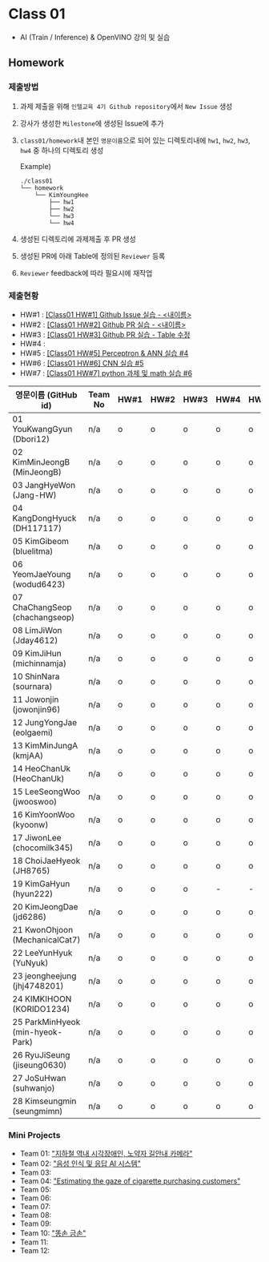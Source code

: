 # Class 01

* AI (Train / Inference) & OpenVINO 강의 및 실습

## Homework

### 제출방법

1. 과제 제출을 위해 `인텔교육 4기 Github repository`에서 `New Issue` 생성

2. 강사가 생성한 `Milestone`에 생성된 Issue에 추가 

3. `class01/homework`내 본인 `영문이름`으로 되어 있는 디렉토리내에 `hw1`, `hw2`, `hw3`, `hw4` 중 하나의 디렉토리 생성

    Example)
    ```
    ./class01
    └── homework
        └── KimYoungHee
            ├── hw1
            ├── hw2
            └── hw3
            └── hw4
    ```

4. 생성된 디렉토리에 과제제출 후 PR 생성

5. 생성된 PR에 아래 Table에 정의된 `Reviewer` 등록

6. `Reviewer` feedback에 따라 필요시에 재작업

### 제출현황

* HW#1 : [[Class01 HW#1] Github Issue 실습 - <내이름>](https://github.com/kccistc/intel-04/issues/1)
* HW#2 : [[Class01 HW#2] Github PR 실습 - <내이름>](https://github.com/kccistc/intel-04/issues/2)
* HW#3 : [[Class01 HW#3] Github PR 실습 - Table 수정](https://github.com/kccistc/intel-04/issues/3)
* HW#4 : 
* HW#5 : [[Class01 HW#5] Perceptron & ANN 실습 #4](https://github.com/kccistc/intel-04/issues/4)
* HW#6 : [[Class01 HW#6] CNN 실습 #5](https://github.com/kccistc/intel-04/issues/5)
* HW#7 : [[Class01 HW#7] python 과제 및 math 실습 #6](https://github.com/kccistc/intel-04/issues/6)

| 영문이름 (GitHub id)           | Team No | HW#1 | HW#2 | HW#3 | HW#4 | HW#5 | HW#6 | HW#7 | Reviewer |
|-------------------------------|---------|------|------|------|------|------|------|------|----------|
| 01 YouKwangGyun (Dbori12) | n/a | o | o | o | o | o | o | o | justinkimceo |
| 02 KimMinJeongB (MinJeongB) | n/a | o | o | o | o | o | o | o | justinkimceo |
| 03 JangHyeWon (Jang-HW) | n/a | o | o | o | o | o | o | o | justinkimceo |
| 04 KangDongHyuck (DH117117) | n/a | o | o | o | o | o | o | o | justinkimceo |
| 05 KimGibeom (bluelitma) | n/a | o | o | o | o | o | o | o | justinkimceo |
| 06 YeomJaeYoung (wodud6423) | n/a | o | o | o | o | o | o | o | justinkimceo |
| 07 ChaChangSeop (chachangseop) | n/a | o | o | o | o | o | o | o | justinkimceo |
| 08 LimJiWon (Jday4612) | n/a | o | o | o | o | o | o | o | justinkimceo |
| 09 KimJiHun (michinnamja) | n/a | o | o | o | o | o | o | o | justinkimceo |
| 10 ShinNara (sournara) | n/a | o | o | o | o | o | o | o | justinkimceo |
| 11 Jowonjin (jowonjin96) | n/a | o | o | o | o | o | o | - | justinkimceo |
| 12 JungYongJae (eolgaemi) | n/a | o | o | o | o | o | o | o | justinkimceo |
| 13 KimMinJungA (kmjAA) | n/a | o | o | o | o | o | o | o | justinkimceo |
| 14 HeoChanUk (HeoChanUk) | n/a | o | o | o | o | o | o | o | justinkimceo |
| 15 LeeSeongWoo (jwooswoo) | n/a | o | o | o | o | o | o | o | justinkimceo |
| 16 KimYoonWoo  (kyoonw) | n/a | o | o | o | o | o | o | o | justinkimceo |
| 17 JiwonLee (chocomilk345) | n/a | o | o | o | o | o | o | o | justinkimceo |
| 18 ChoiJaeHyeok (JH8765) | n/a | o | o | o | o | o | o | o | justinkimceo |
| 19 KimGaHyun (hyun222) | n/a | o | o | o | - | - | - | - | justinkimceo |
| 20 KimJeongDae (jd6286) | n/a | o | o | o | o | o | o | o | justinkimceo |
| 21 KwonOhjoon (MechanicalCat7) | n/a | o | o | o | o | o | o | o | justinkimceo |
| 22 LeeYunHyuk (YuNyuk) | n/a | o | o | o | o | o | o | o | justinkimceo |
| 23 jeongheejung (jhj4748201) | n/a | o | o | o | o | o | o | o | justinkimceo |
| 24 KIMKIHOON (KORIDO1234) | n/a |  o | o | o | o | o | o | - | justinkimceo |
| 25 ParkMinHyeok (min-hyeok-Park) | n/a | o | o | o | o | o | o | o | justinkimceo |
| 26 RyuJiSeung  (jiseung0630) | n/a | o | o | o | o | o | o | o | justinkimceo |
| 27 JoSuHwan (suhwanjo) | n/a | o | o | o | o | o | o | o | justinkimceo |
| 28 Kimseungmin (seungmimn) | n/a | o | o | o | o | o | o | o | justinkimceo |

### Mini Projects

* Team 01: ["지하철 역내 시각장애인, 노약자 길안내 카메라"](mini-project/01_KDH_JHW/README.md)
* Team 02: ["음성 인식 및 응답 AI 시스템"](mini-project/02_kim_yeom/README.md)
* Team 03:
* Team 04: ["Estimating the gaze of cigarette purchasing customers"](mini-project/04_Mini_Project_JWJ_JYJ/README.md)
* Team 05:
* Team 06:
* Team 07:
* Team 08:
* Team 09:
* Team 10: ["똥손 금손"](mini-project/team10/README.md)
* Team 11:
* Team 12:
